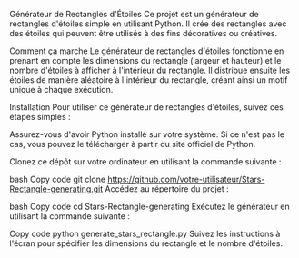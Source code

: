 Générateur de Rectangles d'Étoiles
Ce projet est un générateur de rectangles d'étoiles simple en utilisant Python. Il crée des rectangles avec des étoiles qui peuvent être utilisés à des fins décoratives ou créatives.

Comment ça marche
Le générateur de rectangles d'étoiles fonctionne en prenant en compte les dimensions du rectangle (largeur et hauteur) et le nombre d'étoiles à afficher à l'intérieur du rectangle. Il distribue ensuite les étoiles de manière aléatoire à l'intérieur du rectangle, créant ainsi un motif unique à chaque exécution.

Installation
Pour utiliser ce générateur de rectangles d'étoiles, suivez ces étapes simples :

Assurez-vous d'avoir Python installé sur votre système. Si ce n'est pas le cas, vous pouvez le télécharger à partir du site officiel de Python.

Clonez ce dépôt sur votre ordinateur en utilisant la commande suivante :

bash
Copy code
git clone https://github.com/votre-utilisateur/Stars-Rectangle-generating.git
Accédez au répertoire du projet :

bash
Copy code
cd Stars-Rectangle-generating
Exécutez le générateur en utilisant la commande suivante :

Copy code
python generate_stars_rectangle.py
Suivez les instructions à l'écran pour spécifier les dimensions du rectangle et le nombre d'étoiles.

